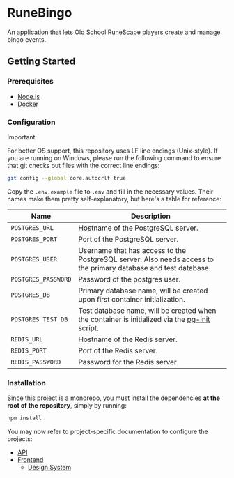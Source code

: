 # RuneBingo

An application that lets Old School RuneScape players create and manage bingo events.

## Getting Started

### Prerequisites

- [Node.js](https://nodejs.org/en/)
- [Docker](https://www.docker.com/)

### Configuration

> [!IMPORTANT]
> For better OS support, this repository uses LF line endings (Unix-style). If you are running on Windows, please run the following command to ensure that git checks out files with the correct line endings:
>
> ```bash
> git config --global core.autocrlf true
> ```

Copy the `.env.example` file to `.env` and fill in the necessary values. Their names make them pretty self-explanatory, but here's a table for reference:

| Name                | Description                                                                                                         |
| ------------------- | ------------------------------------------------------------------------------------------------------------------- |
| `POSTGRES_URL`      | Hostname of the PostgreSQL server.                                                                                  |
| `POSTGRES_PORT`     | Port of the PostgreSQL server.                                                                                      |
| `POSTGRES_USER`     | Username that has access to the PostgreSQL server. Also needs access to the primary database and test database.     |
| `POSTGRES_PASSWORD` | Password of the postgres user.                                                                                      |
| `POSTGRES_DB`       | Primary database name, will be created upon first container initialization.                                         |
| `POSTGRES_TEST_DB`  | Test database name, will be created when the container is initialized via the [pg-init](scripts/pg-init.sh) script. |
| `REDIS_URL`         | Hostname of the Redis server.                                                                                       |
| `REDIS_PORT`        | Port of the Redis server.                                                                                           |
| `REDIS_PASSWORD`    | Password for the Redis server.                                                                                      |

### Installation

Since this project is a monorepo, you must install the dependencies **at the root of the repository**, simply by running:

```bash
npm install
```

You may now refer to project-specific documentation to configure the projects:

- [API](/api/README.md)
- [Frontend](/frontend/README.md)
  - [Design System](/frontend/src/design-system/README.md)
